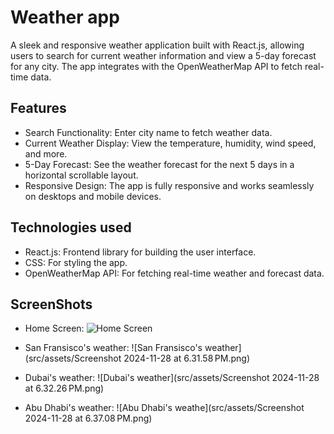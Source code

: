 # Weather app
A sleek and responsive weather application built with React.js, allowing users to search for current weather information and view a 5-day forecast for any city. The app integrates with the OpenWeatherMap API to fetch real-time data.

## Features
- Search Functionality: Enter city name to fetch weather data.
- Current Weather Display:  View the temperature, humidity, wind speed, and more.
- 5-Day Forecast: See the weather forecast for the next 5 days in a horizontal scrollable layout. 
- Responsive Design: The app is fully responsive and works seamlessly on desktops and mobile devices.

## Technologies used
- React.js: Frontend library for building the user interface.
- CSS: For styling the app.
- OpenWeatherMap API: For fetching real-time weather and forecast data.

## ScreenShots
- Home Screen: 
![Home Screen](src/assets/Screenshot%202024-11-28%20at%206.29.11 PM.png)

- San Fransisco's weather:
![San Fransisco's weather](src/assets/Screenshot 2024-11-28 at 6.31.58 PM.png)

- Dubai's weather:
![Dubai's weather](src/assets/Screenshot 2024-11-28 at 6.32.26 PM.png)

- Abu Dhabi's weather:
![Abu Dhabi's weathe](src/assets/Screenshot 2024-11-28 at 6.37.08 PM.png)